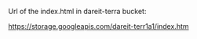 Url of the index.html in dareit-terra bucket:

https://storage.googleapis.com/dareit-terr1a1/index.htm